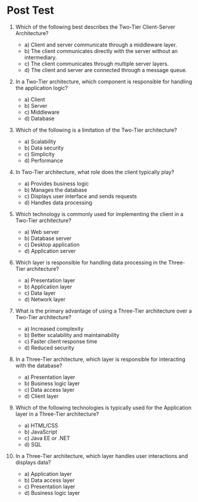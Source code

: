 # Post Test

1. Which of the following best describes the Two-Tier Client-Server Architecture?

    - a) Client and server communicate through a middleware layer.
    - b) The client communicates directly with the server without an intermediary.
    - c) The client communicates through multiple server layers.
    - d) The client and server are connected through a message queue.

2. In a Two-Tier architecture, which component is responsible for handling the application logic?

    - a) Client
    - b) Server
    - c) Middleware
    - d) Database

3. Which of the following is a limitation of the Two-Tier architecture?

    - a) Scalability
    - b) Data security
    - c) Simplicity
    - d) Performance

4. In Two-Tier architecture, what role does the client typically play?

    - a) Provides business logic
    - b) Manages the database
    - c) Displays user interface and sends requests
    - d) Handles data processing

5. Which technology is commonly used for implementing the client in a Two-Tier architecture?

    - a) Web server
    - b) Database server
    - c) Desktop application
    - d) Application server

6. Which layer is responsible for handling data processing in the Three-Tier architecture?

    - a) Presentation layer
    - b) Application layer
    - c) Data layer
    - d) Network layer

7. What is the primary advantage of using a Three-Tier architecture over a Two-Tier architecture?

    - a) Increased complexity
    - b) Better scalability and maintainability
    - c) Faster client response time
    - d) Reduced security

8. In a Three-Tier architecture, which layer is responsible for interacting with the database?

    - a) Presentation layer
    - b) Business logic layer
    - c) Data access layer
    - d) Client layer

9. Which of the following technologies is typically used for the Application layer in a Three-Tier architecture?

    - a) HTML/CSS
    - b) JavaScript
    - c) Java EE or .NET
    - d) SQL

10. In a Three-Tier architecture, which layer handles user interactions and displays data?

    - a) Application layer
    - b) Data access layer
    - c) Presentation layer
    - d) Business logic layer
